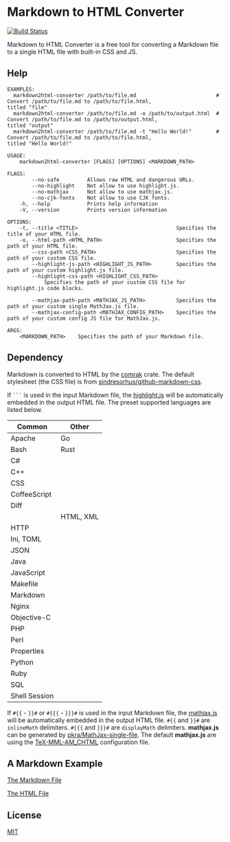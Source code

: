 Markdown to HTML Converter
====================

[![Build Status](https://travis-ci.org/magiclen/markdown2html-converter.svg?branch=master)](https://travis-ci.org/magiclen/markdown2html-converter)

Markdown to HTML Converter is a free tool for converting a Markdown file to a single HTML file with built-in CSS and JS.

## Help

```
EXAMPLES:
  markdown2html-converter /path/to/file.md                          # Convert /path/to/file.md to /path/to/file.html,
titled "file"
  markdown2html-converter /path/to/file.md -o /path/to/output.html  # Convert /path/to/file.md to /path/to/output.html,
titled "output"
  markdown2html-converter /path/to/file.md -t "Hello World!"        # Convert /path/to/file.md to /path/to/file.html,
titled "Hello World!"

USAGE:
    markdown2html-converter [FLAGS] [OPTIONS] <MARKDOWN_PATH>

FLAGS:
        --no-safe         Allows raw HTML and dangerous URLs.
        --no-highlight    Not allow to use highlight.js.
        --no-mathjax      Not allow to use mathjax.js.
        --no-cjk-fonts    Not allow to use CJK fonts.
    -h, --help            Prints help information
    -V, --version         Prints version information

OPTIONS:
    -t, --title <TITLE>                                Specifies the title of your HTML file.
    -o, --html-path <HTML_PATH>                        Specifies the path of your HTML file.
        --css-path <CSS_PATH>                          Specifies the path of your custom CSS file.
        --highlight-js-path <HIGHLIGHT_JS_PATH>        Specifies the path of your custom highlight.js file.
        --highlight-css-path <HIGHLIGHT_CSS_PATH>
            Specifies the path of your custom CSS file for highlight.js code blocks.

        --mathjax-path-path <MATHJAX_JS_PATH>          Specifies the path of your custom single MathJax.js file.
        --mathjax-config-path <MATHJAX_CONFIG_PATH>    Specifies the path of your custom config JS file for MathJax.js.

ARGS:
    <MARKDOWN_PATH>    Specifies the path of your Markdown file.
```

## Dependency

Markdown is converted to HTML by the [comrak](https://crates.io/crates/comrak) crate. The default stylesheet (the CSS file) is from [sindresorhus/github-markdown-css](https://github.com/sindresorhus/github-markdown-css). 

If ` ``` ` is used in the input Markdown file, the [highlight.js](https://highlightjs.org/) will be automatically embedded in the output HTML file. The preset supported languages are listed below.

|Common|Other|
|---|---|
|Apache|Go|
|Bash|Rust|
|C#|
|C++|
|CSS|
|CoffeeScript|
|Diff|
||HTML, XML|
|HTTP|
|Ini, TOML|
|JSON|
|Java|
|JavaScript|
|Makefile|
|Markdown|
|Nginx|
|Objective-C|
|PHP|
|Perl|
|Properties|
|Python|
|Ruby|
|SQL|
|Shell Session|

If `#{{` - `}}#` or `#{{{` - `}}}#` is used in the input Markdown file, the [mathjax.js](https://www.mathjax.org/) will be automatically embedded in the output HTML file. `#{{` and `}}#` are `inlineMath` delimiters. `#{{{` and `}}}#` are `displayMath` delimiters. **mathjax.js** can be generated by [pkra/MathJax-single-file](https://github.com/pkra/MathJax-single-file). The default **mathjax.js** are using the [TeX-MML-AM_CHTML](http://docs.mathjax.org/en/latest/config-files.html#the-tex-mml-am-chtml-configuration-file) configuration file.

## A Markdown Example

[The Markdown File](https://github.com/github/magiclen/blob/master/example.md)

[The HTML File](https://jsfiddle.net/magiclen/jgs324w0/)

## License

[MIT](LICENSE)